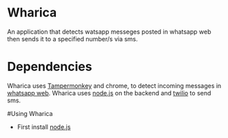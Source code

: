 # Wharica
An application that detects watsapp messeges posted in whatsapp web then sends it to a specified number/s via sms.

# Dependencies
Wharica uses [Tampermonkey](https://chrome.google.com/webstore/detail/tampermonkey/dhdgffkkebhmkfjojejmpbldmpobfkfo?hl=en) and chrome, 
to detect incoming messages in [whatsapp web](https://web.whatsapp.com/). Wharica uses [node.js](https://nodejs.org/en/) on
the backend and [twilio](https://www.twilio.com/) to send sms.

#Using Wharica
- First install  [node.js](https://nodejs.org/en/)
